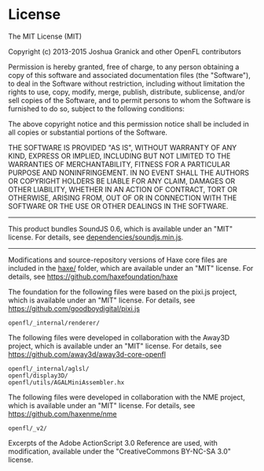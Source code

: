 License
=======

The MIT License (MIT)

Copyright (c) 2013-2015 Joshua Granick and other OpenFL contributors

Permission is hereby granted, free of charge, to any person obtaining a copy
of this software and associated documentation files (the "Software"), to deal
in the Software without restriction, including without limitation the rights
to use, copy, modify, merge, publish, distribute, sublicense, and/or sell
copies of the Software, and to permit persons to whom the Software is
furnished to do so, subject to the following conditions:

The above copyright notice and this permission notice shall be included in
all copies or substantial portions of the Software.

THE SOFTWARE IS PROVIDED "AS IS", WITHOUT WARRANTY OF ANY KIND, EXPRESS OR
IMPLIED, INCLUDING BUT NOT LIMITED TO THE WARRANTIES OF MERCHANTABILITY,
FITNESS FOR A PARTICULAR PURPOSE AND NONINFRINGEMENT. IN NO EVENT SHALL THE
AUTHORS OR COPYRIGHT HOLDERS BE LIABLE FOR ANY CLAIM, DAMAGES OR OTHER
LIABILITY, WHETHER IN AN ACTION OF CONTRACT, TORT OR OTHERWISE, ARISING FROM,
OUT OF OR IN CONNECTION WITH THE SOFTWARE OR THE USE OR OTHER DEALINGS IN
THE SOFTWARE.

-------

This product bundles SoundJS 0.6, which is available under an
"MIT" license. For details, see [dependencies/soundjs.min.js](dependencies/soundjs.min.js).

-------

Modifications and source-repository versions of Haxe core files are included in the
[haxe/](haxe/) folder, which are available under an "MIT" license. For details, see
https://github.com/haxefoundation/haxe

The foundation for the following files were based on the pixi.js project,
which is available under an "MIT" license. For details, see
https://github.com/goodboydigital/pixi.js

    openfl/_internal/renderer/

The following files were developed in collaboration with the Away3D project,
which is available under an "MIT" license. For details, see
https://github.com/away3d/away3d-core-openfl

    openfl/_internal/aglsl/
    openfl/display3D/
    openfl/utils/AGALMiniAssembler.hx

The following files were developed in collaboration with the NME project,
which is available under an "MIT" license. For details, see
https://github.com/haxenme/nme

    openfl/_v2/

Excerpts of the Adobe ActionScript 3.0 Reference are used, with modification,
available under the "CreativeCommons BY-NC-SA 3.0" license.